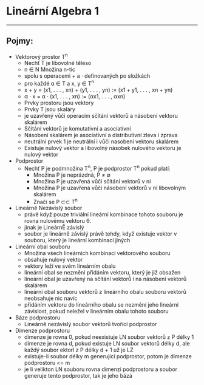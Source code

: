 # Lineární Algebra 1
---
## Pojmy:
* Vektorový prostor T<sup>n</sup>
  *  Nechť T je libovolné těleso
  *  n ∈ N Množina n-tic
  *  spolu s operacemi + a · definovaných po složkách
    * pro každé α ∈ T a x, y ∈ T<sup>n</sup>
    * x + y = (x1, . . . , xn) + (y1, . . . , yn) := (x1 + y1, . . . , xn + yn)
    * α · x = α · (x1, . . . , xn) := (αx1, . . . , αxn)
  * Prvky prostoru jsou vektory
  * Prvky T jsou skaláry
  * je uzavřený vůči operacím sčítání vektorů a násobení vektoru skalárem
  * Sčítání vektorů je komutativní a asociativní
  * Násobení skalárem je asociativní a distributivní zleva i zprava
  * neutrální prvek 1 je neutrální i vůči nasobení vektoru skalárem
  * Existuje nulový vektor a libovolný násobek nulového vektoru je nulový vektor
* Podprostor
  * Nechť P je podmnožina T<sup>n</sup>, P je podprostor T<sup>n</sup> pokud platí:
    * Množina P je neprázdná, P ≠ ∅
    * Množina P je uzavřená vůči sčítání vektorů v ní
    * Množina P je uzavřená vůči násobení vektorů v ní libovolným skalárem
    * Značí se P ⊂⊂ T<sup>n</sup>
* Lineárně Nezávislý soubor
  * právě když pouze triviální lineární kombinace tohoto souboru je rovna nulovému vektoru θ.
  * jinak je LineárnĚ závislý
  * soubor je lineárně závislý právě tehdy, když existuje vektor v souboru, který je lineární kombinací jiných
* Lineární obal souboru
  * Množina vśech lineárních kombinací vektorového souboru
  * obsahuje nulový vektor
  * vektory leží ve svém lineárním obalu
  * lineární obal se nezmění přidáním vektoru, který je již obsažen
  * lineární obal je uzavŕený na sčítání vektorů i na násobení vektorů skalárem
  * lineární obal souboru vektorů z lineárního obalu souboru vektorů neobsahuje nic navíc
  * přidáním vektoru do lineárního obalu se nezmění jeho lineární závislost, pokud neležel v lineárním obalu tohoto souboru
* Báze podprostoru
  * Lineárně nezávislý soubor vektorů tvořící podprostor
* Dimenze podprostoru
  * dimenze je rovna 0, pokud neexistuje LN soubor vektorů z P délky 1
  * dimenze je rovna d, pokud existuje LN soubor vektorů délky d, ale každý soubor ektorl z P délky d + 1 už je LZ
  * existuje-li soubor délky m generující podprostor, potom je dimenze podprostoru <= m
  * je li velikton LN souboru rovna dimenzi podprostoru a soubor generuje tento podprostor, tak je jeho bázá
